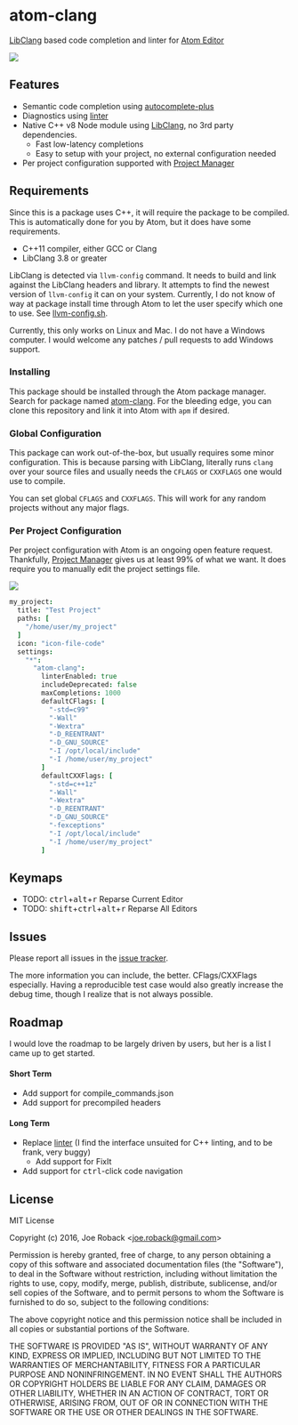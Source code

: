 # atom-clang

[LibClang](http://clang.llvm.org/docs/Tooling.html) based code completion and linter for [Atom Editor](http://atom.io)

![](https://cloud.githubusercontent.com/assets/156174/17979392/8c78bf54-6ab7-11e6-97bf-f7de4eedc56b.gif)

## Features

* Semantic code completion using [autocomplete-plus](https://atom.io/packages/autocomplete-plus)
* Diagnostics using [linter](https://atom.io/packages/linter)
* Native C++ v8 Node module using [LibClang](http://clang.llvm.org/docs/Tooling.html), no 3rd party dependencies.
  * Fast low-latency completions
  * Easy to setup with your project, no external configuration needed
* Per project configuration supported with [Project Manager](https://atom.io/packages/project-manager)

## Requirements

Since this is a package uses C++, it will require the package to be compiled. This is automatically done for you by Atom, but it does have some requirements.

* C++11 compiler, either GCC or Clang
* LibClang 3.8 or greater

LibClang is detected via `llvm-config` command. It needs to build and link against the LibClang headers and library. It attempts to find the newest version of `llvm-config` it can on your system. Currently, I do not know of way at package install time through Atom to let the user specify which one to use. See [llvm-config.sh](https://github.com/joeroback/atom-clang/blob/master/llvm-config.sh).

Currently, this only works on Linux and Mac. I do not have a Windows computer. I would welcome any patches / pull requests to add Windows support.

### Installing

This package should be installed through the Atom package manager. Search for package named [atom-clang](https://atom.io/packages/atom-clang). For the bleeding edge, you can clone this repository and link it into Atom with `apm` if desired.

### Global Configuration

This package can work out-of-the-box, but usually requires some minor configuration. This is because parsing with LibClang, literally runs `clang` over your source files and usually needs the `CFLAGS` or `CXXFLAGS` one would use to compile.

You can set global `CFLAGS` and `CXXFLAGS`. This will work for any random projects without any major flags.

### Per Project Configuration

Per project configuration with Atom is an ongoing open feature request. Thankfully, [Project Manager](https://atom.io/packages/project-manager) gives us at least 99% of what we want. It does require you to manually edit the project settings file.

![](https://cloud.githubusercontent.com/assets/156174/18150928/f3d07f4e-6fa7-11e6-957c-3068969061f2.png)

```CoffeeScript
my_project:
  title: "Test Project"
  paths: [
    "/home/user/my_project"
  ]
  icon: "icon-file-code"
  settings:
    "*":
      "atom-clang":
        linterEnabled: true
        includeDeprecated: false
        maxCompletions: 1000
        defaultCFlags: [
          "-std=c99"
          "-Wall"
          "-Wextra"
          "-D_REENTRANT"
          "-D_GNU_SOURCE"
          "-I /opt/local/include"
          "-I /home/user/my_project"
        ]
        defaultCXXFlags: [
          "-std=c++1z"
          "-Wall"
          "-Wextra"
          "-D_REENTRANT"
          "-D_GNU_SOURCE"
          "-fexceptions"
          "-I /opt/local/include"
          "-I /home/user/my_project"
        ]
```

## Keymaps

* TODO: <kbd>ctrl</kbd>+<kbd>alt</kbd>+<kbd>r</kbd> Reparse Current Editor
* TODO: <kbd>shift</kbd>+<kbd>ctrl</kbd>+<kbd>alt</kbd>+<kbd>r</kbd> Reparse All Editors

## Issues

Please report all issues in the [issue tracker](https://github.com/joeroback/atom-clang/issues).

The more information you can include, the better. CFlags/CXXFlags especially.
Having a reproducible test case would also greatly increase the debug time, though I realize that is not always possible.

## Roadmap

I would love the roadmap to be largely driven by users, but her is a list I came up to get started.

#### Short Term

* Add support for compile_commands.json
* Add support for precompiled headers

#### Long Term

* Replace [linter](https://atom.io/packages/linter) (I find the interface unsuited for C++ linting, and to be frank, very buggy)
  * Add support for FixIt
* Add support for <kbd>ctrl</kbd>-click code navigation

## License

MIT License

Copyright (c) 2016, Joe Roback &lt;<joe.roback@gmail.com>&gt;

Permission is hereby granted, free of charge, to any person obtaining a copy
of this software and associated documentation files (the "Software"), to deal
in the Software without restriction, including without limitation the rights
to use, copy, modify, merge, publish, distribute, sublicense, and/or sell
copies of the Software, and to permit persons to whom the Software is
furnished to do so, subject to the following conditions:

The above copyright notice and this permission notice shall be included in all
copies or substantial portions of the Software.

THE SOFTWARE IS PROVIDED "AS IS", WITHOUT WARRANTY OF ANY KIND, EXPRESS OR
IMPLIED, INCLUDING BUT NOT LIMITED TO THE WARRANTIES OF MERCHANTABILITY,
FITNESS FOR A PARTICULAR PURPOSE AND NONINFRINGEMENT. IN NO EVENT SHALL THE
AUTHORS OR COPYRIGHT HOLDERS BE LIABLE FOR ANY CLAIM, DAMAGES OR OTHER
LIABILITY, WHETHER IN AN ACTION OF CONTRACT, TORT OR OTHERWISE, ARISING FROM,
OUT OF OR IN CONNECTION WITH THE SOFTWARE OR THE USE OR OTHER DEALINGS IN THE
SOFTWARE.
